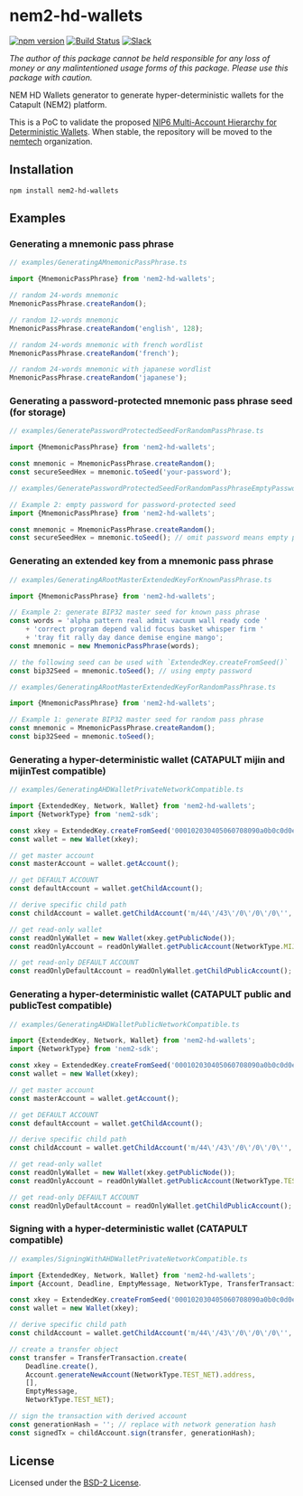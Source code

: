 # nem2-hd-wallets

[![npm version](https://badge.fury.io/js/nem2-hd-wallets.svg)](https://badge.fury.io/js/nem2-hd-wallets)
[![Build Status](https://travis-ci.org/nemfoundation/nem2-hd-wallets.svg?branch=master)](https://travis-ci.org/nemfoundation/nem2-hd-wallets)
[![Slack](https://img.shields.io/badge/chat-on%20slack-green.svg)](https://nem2.slack.com/messages/CB0UU89GS//)

*The author of this package cannot be held responsible for any loss of money or any malintentioned usage forms of this package. Please use this package with caution.*

NEM HD Wallets generator to generate hyper-deterministic wallets for the Catapult (NEM2) platform.

This is a PoC to validate the proposed [NIP6 Multi-Account Hierarchy for Deterministic Wallets](https://github.com/nemtech/NIP/issues/12). When stable, the repository will be moved to the [nemtech](https://github.com/nemtech) organization.

## Installation

`npm install nem2-hd-wallets`

## Examples

### Generating a mnemonic pass phrase

```ts
// examples/GeneratingAMnemonicPassPhrase.ts

import {MnemonicPassPhrase} from 'nem2-hd-wallets';

// random 24-words mnemonic
MnemonicPassPhrase.createRandom();

// random 12-words mnemonic
MnemonicPassPhrase.createRandom('english', 128);

// random 24-words mnemonic with french wordlist
MnemonicPassPhrase.createRandom('french');

// random 24-words mnemonic with japanese wordlist
MnemonicPassPhrase.createRandom('japanese');

```
### Generating a password-protected mnemonic pass phrase seed (for storage)

```ts
// examples/GeneratePasswordProtectedSeedForRandomPassPhrase.ts

import {MnemonicPassPhrase} from 'nem2-hd-wallets';

const mnemonic = MnemonicPassPhrase.createRandom();
const secureSeedHex = mnemonic.toSeed('your-password');

```

```ts
// examples/GeneratePasswordProtectedSeedForRandomPassPhraseEmptyPassword.ts

// Example 2: empty password for password-protected seed
import {MnemonicPassPhrase} from 'nem2-hd-wallets';

const mnemonic = MnemonicPassPhrase.createRandom();
const secureSeedHex = mnemonic.toSeed(); // omit password means empty password: ''

```

### Generating an extended key from a mnemonic pass phrase

```ts
// examples/GeneratingARootMasterExtendedKeyForKnownPassPhrase.ts

import {MnemonicPassPhrase} from 'nem2-hd-wallets';

// Example 2: generate BIP32 master seed for known pass phrase
const words = 'alpha pattern real admit vacuum wall ready code '
    + 'correct program depend valid focus basket whisper firm '
    + 'tray fit rally day dance demise engine mango';
const mnemonic = new MnemonicPassPhrase(words);

// the following seed can be used with `ExtendedKey.createFromSeed()`
const bip32Seed = mnemonic.toSeed(); // using empty password

```

```ts
// examples/GeneratingARootMasterExtendedKeyForRandomPassPhrase.ts

import {MnemonicPassPhrase} from 'nem2-hd-wallets';

// Example 1: generate BIP32 master seed for random pass phrase
const mnemonic = MnemonicPassPhrase.createRandom();
const bip32Seed = mnemonic.toSeed();

```

### Generating a hyper-deterministic wallet (CATAPULT **mijin** and **mijinTest** compatible)

```ts
// examples/GeneratingAHDWalletPrivateNetworkCompatible.ts

import {ExtendedKey, Network, Wallet} from 'nem2-hd-wallets';
import {NetworkType} from 'nem2-sdk';

const xkey = ExtendedKey.createFromSeed('000102030405060708090a0b0c0d0e0f', Network.CATAPULT);
const wallet = new Wallet(xkey);

// get master account
const masterAccount = wallet.getAccount();

// get DEFAULT ACCOUNT
const defaultAccount = wallet.getChildAccount();

// derive specific child path
const childAccount = wallet.getChildAccount('m/44\'/43\'/0\'/0\'/0\'', NetworkType.MIJIN_TEST);

// get read-only wallet
const readOnlyWallet = new Wallet(xkey.getPublicNode());
const readOnlyAccount = readOnlyWallet.getPublicAccount(NetworkType.MIJIN_TEST);

// get read-only DEFAULT ACCOUNT
const readOnlyDefaultAccount = readOnlyWallet.getChildPublicAccount();

```

### Generating a hyper-deterministic wallet (CATAPULT **public** and **publicTest** compatible)

```ts
// examples/GeneratingAHDWalletPublicNetworkCompatible.ts

import {ExtendedKey, Network, Wallet} from 'nem2-hd-wallets';
import {NetworkType} from 'nem2-sdk';

const xkey = ExtendedKey.createFromSeed('000102030405060708090a0b0c0d0e0f', Network.CATAPULT_PUBLIC);
const wallet = new Wallet(xkey);

// get master account
const masterAccount = wallet.getAccount();

// get DEFAULT ACCOUNT
const defaultAccount = wallet.getChildAccount();

// derive specific child path
const childAccount = wallet.getChildAccount('m/44\'/43\'/0\'/0\'/0\'', NetworkType.TEST_NET);

// get read-only wallet
const readOnlyWallet = new Wallet(xkey.getPublicNode());
const readOnlyAccount = readOnlyWallet.getPublicAccount(NetworkType.TEST_NET);

// get read-only DEFAULT ACCOUNT
const readOnlyDefaultAccount = readOnlyWallet.getChildPublicAccount();

```

### Signing with a hyper-deterministic wallet (CATAPULT compatible)

```ts
// examples/SigningWithAHDWalletPrivateNetworkCompatible.ts

import {ExtendedKey, Network, Wallet} from 'nem2-hd-wallets';
import {Account, Deadline, EmptyMessage, NetworkType, TransferTransaction} from "nem2-sdk";

const xkey = ExtendedKey.createFromSeed('000102030405060708090a0b0c0d0e0f', Network.CATAPULT_PUBLIC);
const wallet = new Wallet(xkey);

// derive specific child path
const childAccount = wallet.getChildAccount('m/44\'/43\'/0\'/0\'/0\'', NetworkType.TEST_NET);

// create a transfer object
const transfer = TransferTransaction.create(
    Deadline.create(),
    Account.generateNewAccount(NetworkType.TEST_NET).address,
    [],
    EmptyMessage,
    NetworkType.TEST_NET);

// sign the transaction with derived account
const generationHash = ''; // replace with network generation hash
const signedTx = childAccount.sign(transfer, generationHash);

```
## License

Licensed under the [BSD-2 License](LICENSE).
